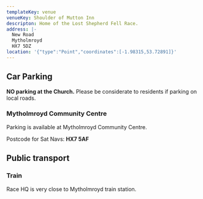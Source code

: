```yaml
---
templateKey: venue
venueKey: Shoulder of Mutton Inn
descripton: Home of the Lost Shepherd Fell Race.
address: |-
  New Road
  Mytholmroyd
  HX7 5DZ
location: '{"type":"Point","coordinates":[-1.98315,53.72891]}'
---
```

## Car Parking

**NO parking at the Church.** Please be considerate to residents if parking on local roads.

### Mytholmroyd Community Centre

Parking is available at Mytholmroyd Community Centre.

Postcode for Sat Navs: **HX7 5AF**

## Public transport

### Train

Race HQ is very close to Mytholmroyd train station.